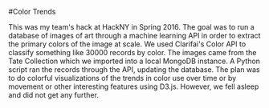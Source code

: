 #Color Trends

This was my team's hack at HackNY in Spring 2016. The goal was to run a database of images of art through a machine learning API in order to extract the primary colors of the image at scale. We used Clarifai's Color API to classify something like 30000 records by color. The images came from the Tate Collection which we imported into a local MongoDB instance. A Python script ran the records through the API, updating the database. The plan was to do colorful visualizations of the trends in color use over time or by movement or other interesting features using D3.js. However, we fell asleep and did not get any further. 
